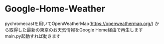 # Google-Home-Weather　
pychromecastを用いてOpenWeatherMap(https://openweathermap.org/) から取得した最新の東京のお天気情報をGoogle Home経由で再生します  
main.py起動すれば動きます  
